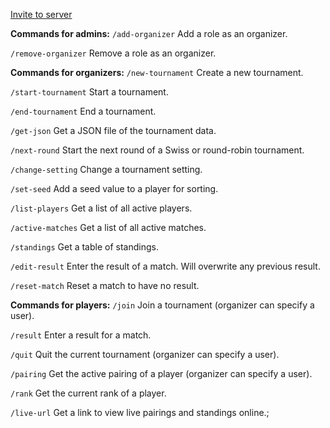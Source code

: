 [Invite to server](https://discord.com/oauth2/authorize?client_id=792527907616194602&scope=bot&permissions=2147518464)

**Commands for admins:**
`/add-organizer`
Add a role as an organizer.

`/remove-organizer`
Remove a role as an organizer.

**Commands for organizers:**
`/new-tournament`
Create a new tournament.

`/start-tournament`
Start a tournament.

`/end-tournament`
End a tournament.

`/get-json`
Get a JSON file of the tournament data.

`/next-round`
Start the next round of a Swiss or round-robin tournament.

`/change-setting`
Change a tournament setting.

`/set-seed`
Add a seed value to a player for sorting.

`/list-players`
Get a list of all active players.

`/active-matches`
Get a list of all active matches.

`/standings`
Get a table of standings.

`/edit-result`
Enter the result of a match. Will overwrite any previous result.

`/reset-match`
Reset a match to have no result.

**Commands for players:**
`/join`
Join a tournament (organizer can specify a user).

`/result`
Enter a result for a match.

`/quit`
Quit the current tournament (organizer can specify a user).

`/pairing`
Get the active pairing of a player (organizer can specify a user).

`/rank`
Get the current rank of a player.

`/live-url`
Get a link to view live pairings and standings online.;
